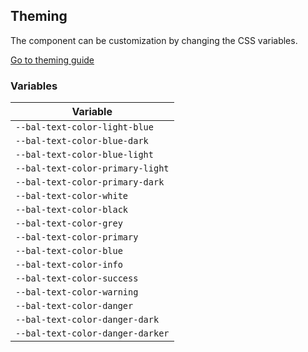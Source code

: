 ## Theming

The component can be customization by changing the CSS variables.

<a class="sb-unstyled button is-primary" href="../?path=/docs/development-theming--page">Go to theming guide</a>

<!-- START: human documentation -->

<!-- END: human documentation -->

### Variables​

| Variable                         |
| -------------------------------- |
| `--bal-text-color-light-blue`    |
| `--bal-text-color-blue-dark`     |
| `--bal-text-color-blue-light`    |
| `--bal-text-color-primary-light` |
| `--bal-text-color-primary-dark`  |
| `--bal-text-color-white`         |
| `--bal-text-color-black`         |
| `--bal-text-color-grey`          |
| `--bal-text-color-primary`       |
| `--bal-text-color-blue`          |
| `--bal-text-color-info`          |
| `--bal-text-color-success`       |
| `--bal-text-color-warning`       |
| `--bal-text-color-danger`        |
| `--bal-text-color-danger-dark`   |
| `--bal-text-color-danger-darker` |
